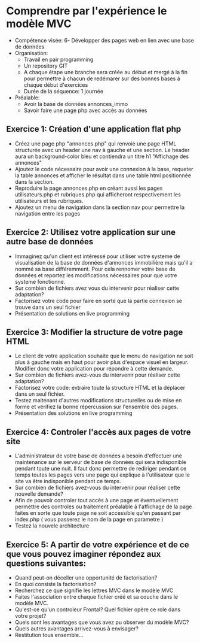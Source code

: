 # Comprendre par l'expérience le modèle MVC
* Compétence visée: 6- Développer des pages web en lien avec une base de données
* Organisation:
  * Travail en pair programming
  * Un repository GIT
  * A chaque étape une branche sera créée au début et mergé à la fin pour permettre à chacun de redémarer sur des bonnes bases à chaque début d'exercices
  * Durée de la séquence: 1 journée
* Préalable:
  * Avoir la base de données annonces_immo
  * Savoir faire une page php avec accès au données

## Exercice 1: Création d'une application flat php
  * Créez une page php "annonces.php" qui renvoie une page HTML structurée avec un header une nav à gauche et une section. Le header aura un background-color bleu et contiendra un titre h1 "Affichage des annonces"
  * Ajoutez le code nécessaire pour avoir une connexion à la base, requeter la table annonces et afficher le résultat dans une table html positionnée dans la section.
  * Reproduire la page annonces.php en créant aussi les pages utilisateurs.php et rubriques.php qui afficheront respectivement les utilisateurs et les rubriques.
  * Ajoutez un menu de navigation dans la section nav pour permettre la navigation entre les pages

## Exercice 2: Utilisez votre application sur une autre base de données
  * Immaginez qu'un client est intéressé pour utiliser votre systeme de visualisation de la base de données d'annonces immobilière mais qu'il a nommé sa base différemment. Pour cela rennomer votre base de données et reportez les modifications nécessaires pour que votre systeme fonctionne.
  * Sur combien de fichiers avez vous du intervenir pour réaliser cette adaptation?
  * Factorisez votre code pour faire en sorte que la partie connexion se trouve dans un seul fichier
  * Présentation de solutions en live programming

## Exercice 3: Modifier la structure de votre page HTML
  * Le client de votre application souhaite que le menu de navigation ne soit plus à gauche mais en haut pour avoir plus d'espace visuel en largeur. Modifier donc votre application pour répondre à cette demande.
  * Sur combien de fichiers avez-vous du intervenir pour réaliser cette adaptation?
  * Factorisez votre code: extraire toute la structure HTML et la déplacer dans un seul fichier.
  * Testez maitenant d'autres modifications structurelles ou de mise en forme et vérifiez la bonne répercussion sur l'ensemble des pages.
  * Présentation des solutions en live programming

## Exercice 4: Controler l'accès aux pages de votre site
  * L'administrateur de votre base de données a besoin d'effectuer une maintenance sur le serveur de base de données qui sera indisponible pendant toute une nuit. Il faut donc permettre de rediriger pendant ce temps toutes les pages vers une page qui explique à l'utilisateur que le site va être indisponible pendant ce temps.
  * Sur combien de fichiers avez-vous du intervenir pour réaliser cette nouvelle demande?
  * Afin de pouvoir controler tout accès à une page et éventuellement permettre des controles ou traitement préalable à l'affichage de la page faites en sorte que toute page ne soit accessible qu'en passant par index.php ( vous passerez le nom de la page en parametre )
  * Testez la nouvele architecture

## Exercice 5: A partir de votre expérience et de ce que vous pouvez imaginer répondez aux questions suivantes:
  * Quand peut-on déceller une opportunité de factorisation?
  * En quoi consiste la factorisation?
  * Recherchez ce que signifie les lettres MVC dans le modèle MVC
  * Faites l'association entre chaque fichier créé et sa couche dans le modèle MVC.
  * Qu'est-ce qu'un controleur Frontal? Quel fichier opère ce role dans votre projet?
  * Quels sont les avantages que vous avez pu observer du modèle MVC?
  * Quels autres avantages arrivez-vous à envisager?
  * Restitution tous ensemble...
